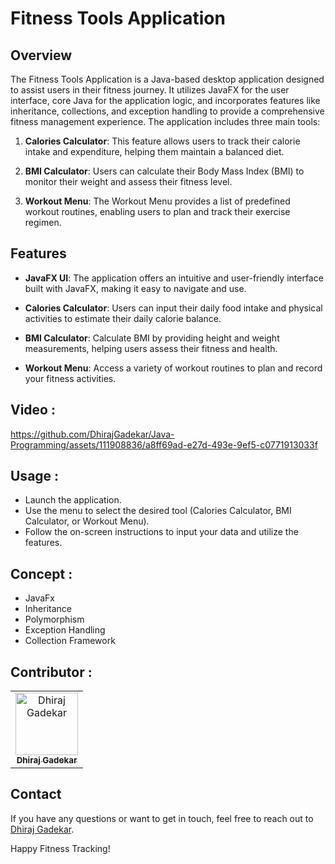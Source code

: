 # Fitness Tools Application

## Overview

The Fitness Tools Application is a Java-based desktop application designed to assist users in their fitness journey. It utilizes JavaFX for the user interface, core Java for the application logic, and incorporates features like inheritance, collections, and exception handling to provide a comprehensive fitness management experience. The application includes three main tools:

1. **Calories Calculator**: This feature allows users to track their calorie intake and expenditure, helping them maintain a balanced diet.

2. **BMI Calculator**: Users can calculate their Body Mass Index (BMI) to monitor their weight and assess their fitness level.

3. **Workout Menu**: The Workout Menu provides a list of predefined workout routines, enabling users to plan and track their exercise regimen.

## Features

- **JavaFX UI**: The application offers an intuitive and user-friendly interface built with JavaFX, making it easy to navigate and use.

- **Calories Calculator**: Users can input their daily food intake and physical activities to estimate their daily calorie balance.

- **BMI Calculator**: Calculate BMI by providing height and weight measurements, helping users assess their fitness and health.

- **Workout Menu**: Access a variety of workout routines to plan and record your fitness activities.


## Video :

https://github.com/DhirajGadekar/Java-Programming/assets/111908836/a8ff69ad-e27d-493e-9ef5-c0771913033f

## Usage :

- Launch the application.
- Use the menu to select the desired tool (Calories Calculator, BMI Calculator, or Workout Menu).
- Follow the on-screen instructions to input your data and utilize the features.

## Concept :
- JavaFx
- Inheritance
- Polymorphism
- Exception Handling
- Collection Framework

## Contributor :
<table>
  <tr>
    <td align="center"><a href="https://github.com/DhirajGadekar"><img src="https://avatars.githubusercontent.com/u/111908836?v=4" width="100px;" alt="Dhiraj Gadekar"/><br/><sub><b>Dhiraj Gadekar</b></sub></a><br/>
</tr>
</table>

## Contact

If you have any questions or want to get in touch, feel free to reach out to [Dhiraj Gadekar](dhirajgadekar.work@gmail.com).

Happy Fitness Tracking!

